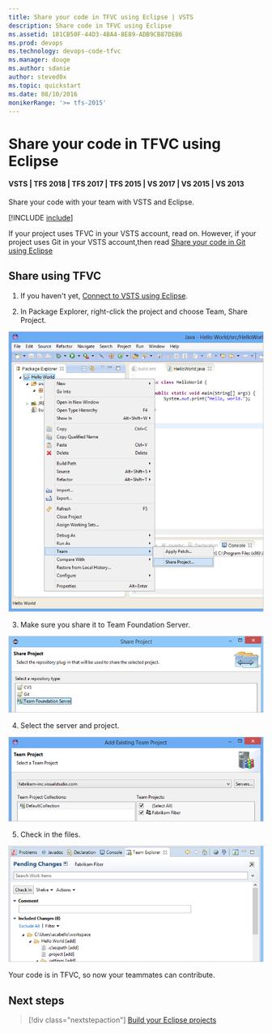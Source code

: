 ```yaml
---
title: Share your code in TFVC using Eclipse | VSTS
description: Share code in TFVC using Eclipse
ms.assetid: 181CB50F-44D3-4BA4-8E89-ADB9CB87DEB6
ms.prod: devops
ms.technology: devops-code-tfvc
ms.manager: douge
ms.author: sdanie
author: steved0x
ms.topic: quickstart
ms.date: 08/10/2016
monikerRange: '>= tfs-2015'
---
```



# Share your code in TFVC using Eclipse

#### VSTS | TFS 2018 | TFS 2017 | TFS 2015 | VS 2017 | VS 2015 | VS 2013

Share your code with your team with VSTS and Eclipse.

[!INCLUDE [include](_shared/connect-eclipse-to-vso.md)]

If your project uses TFVC in your VSTS account, read on. However, if your project uses Git in your VSTS account,then read [Share your code in Git using Eclipse](../../repos/git/share-your-code-in-git-eclipse.md)

<a name="tfvc"></a>
## Share using TFVC

1. If you haven't yet, [Connect to VSTS using Eclipse](../../organizations/projects/connect-to-projects.md).

2. In Package Explorer, right-click the project and choose Team, Share Project.

 ![In the Package Explorer, the project's context menu, Team, Share Project](./_shared/_img/share-project.png)

3. Make sure you share it to Team Foundation Server.

 ![Share Project dialog box with tfvc selected](./_img/share-your-code-in-tfvc-eclipse/share-project-tfvc.png)

4. Select the server and project.

 ![Select Project](../../_shared/_img/add-existing-team-project.png)

5. Check in the files.

 ![Check in pending changes](./_img/share-your-code-in-tfvc-eclipse/checkin-changes-tfvc.png)

Your code is in TFVC, so now your teammates can contribute.

## Next steps

> [!div class="nextstepaction"]
> [Build your Eclipse projects](../../pipelines/apps/java/build-maven.md)


